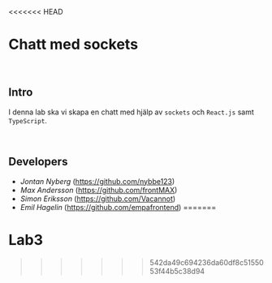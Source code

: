 <<<<<<< HEAD
# Chatt med sockets

<br>

## Intro

I denna lab ska vi skapa en chatt med hjälp av `sockets` och `React.js` samt `TypeScript`.

<br>

## Developers

- _Jontan Nyberg_ (https://github.com/nybbe123)
- _Max Andersson_ (https://github.com/frontMAX)
- _Simon Eriksson_ (https://github.com/Vacannot)
- _Emil Hagelin_ (https://github.com/empafrontend)
=======
# Lab3
>>>>>>> 542da49c694236da60df8c5155053f44b5c38d94
